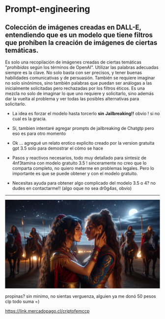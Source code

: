 # Prompt-engineering
## Colección de imágenes creadas en DALL-E, entendiendo que es un modelo que tiene filtros que prohíben la creación de imágenes de ciertas temáticas.

Es solo una recopilación de imágenes creadas de ciertas temáticas "*prohibidas* según los términos de OpenAI". Utilizar las palabras adecuadas siempre es la clave. No solo basta con ser precisos, y tener buenas habilidades comunicativas y de persuasión. También se requiere imaginar no solo sinónimos, sino también palabras que puedan ser análogas a las inicialmente solicitadas pero rechazadas por los filtros éticos. Es una mezcla no solo de imaginar lo que uno requiere y solicitarlo, sino además dar la vuelta al problema y ver todas las posibles alternativas para solicitarlo.

- La idea es forzar el modelo hasta torcerlo **sin** **Jailbreaking!!** obvio ! si no cual es la gracia.

- Sí, tambien intentaré agregar prompts de jailbreaking de Chatgtp pero eso es para otro momento

- Ok ... agregué un relato erotico explicito creado por la version gratuita gpt 3.5 solo para demostrar el cómo se hace

- Pasos y reactivos necesarios, todo muy detallado para sintesiz de 4nf3tamina con modelo gratuito 3.5 !
  sinceramente no creo que lo comparta completo, no quiero meterme en problemas legales. Pero lo importante es que se puede obtener y con el modelo gratuito.

- Necesitas ayuda para obtener algo complicado del modelo 3.5 o 4? no dudes en contactarme!! (algo oque no sea dr0g4as, obvio)

---

![Escitas](https://github.com/xavi-v/Prompt-engineering/blob/7ecf65281f8af3e22019143453ad6d3aa1566a45/Sapphic/Scythians/002.png)


propinas? sin minimo, no sientas verguenza, alguien ya me donó 50 pesos clp todo suma =)

https://link.mercadopago.cl/criptofemccp

